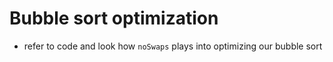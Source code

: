 # Bubble sort optimization


- refer to code and look how `noSwaps` plays into optimizing our bubble sort
